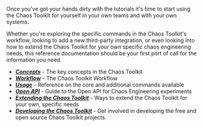 Once you've got your hands dirty with the tutorials it's time to start using the
 Chaos Toolkit for yourself in your own teams and with your own systems. 

 Whether you're exploring the specific commands in the Chaos Toolkit's workflow,
 looking to add a new third-party integration, or even looking into how to extend
 the Chaos Toolkit for your own specific chaos engineering needs, this reference 
documentation should be your first port of call for the information you need.

* ***[Concepts](concepts.md)*** - The key concepts in the Chaos Toolkit
* ***[Workflow](workflow.md)*** - The Chaos Toolkit Workflow
* ***[Usage](usage/overview.md)*** - Reference on the core and additional commands available
* ***[Open API](api/experiment.md)*** - Guide to the Open API for Chaos Engineering experiments
* ***[Extending the Chaos Toolkit](extending/approaches.md)*** - Ways to extend the Chaos Toolkit for your own, specific needs
* ***[Developing the Chaos Toolkit](developing/values.md)*** - Get involved in developing the free and open source Chaos Toolkit projects.
